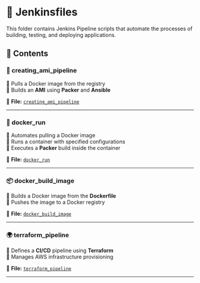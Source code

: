 # 📂 Jenkinsfiles  

This folder contains Jenkins Pipeline scripts that automate the processes of building, testing, and deploying applications.  

## 📌 Contents  

### 🚀 creating_ami_pipeline  
🔹 Pulls a Docker image from the registry  
🔹 Builds an **AMI** using **Packer** and **Ansible**  

📄 **File:** [`creating_ami_pipeline`](Jenkinsfiles/creating_ami_pipeline)  

---
### 🐳 docker_run  
🔹 Automates pulling a Docker image  
🔹 Runs a container with specified configurations  
🔹 Executes a **Packer** build inside the container  

📄 **File:** [`docker_run`](Jenkinsfiles/docker_run)  

---

### 📦 docker_build_image  
🔹 Builds a Docker image from the **Dockerfile**  
🔹 Pushes the image to a Docker registry  

📄 **File:** [`docker_build_image`](Jenkinsfiles/docker_build_image)  

---

### 🌍 terraform_pipeline  
🔹 Defines a **CI/CD** pipeline using **Terraform**  
🔹 Manages AWS infrastructure provisioning  

📄 **File:** [`terraform_pipeline`](Jenkinsfiles/terraform_pipeline)  

---

